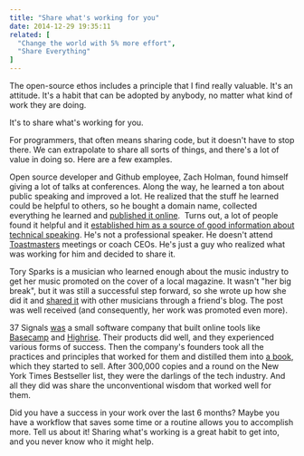 ```yaml
---
title: "Share what's working for you"
date: 2014-12-29 19:35:11
related: [
  "Change the world with 5% more effort",
  "Share Everything"
]
---
```


The open-source ethos includes a principle that I find really valuable. It's an attitude. It's a habit that can be adopted by anybody, no matter what kind of work they are doing.

It's to share what's working for you.

For programmers, that often means sharing code, but it doesn't have to stop there. We can extrapolate to share all sorts of things, and there's a lot of value in doing so. Here are a few examples.

Open source developer and Github employee, Zach Holman, found himself giving a lot of talks at conferences. Along the way, he learned a ton about public speaking and improved a lot. He realized that the stuff he learned could be helpful to others, so he bought a domain name, collected everything he learned and [published it online][1].  Turns out, a lot of people found it helpful and it [established him as a source of good information about technical speaking][2]. He's not a professional speaker. He doesn't attend [Toastmasters][3] meetings or coach CEOs. He's just a guy who realized what was working for him and decided to share it.

Tory Sparks is a musician who learned enough about the music industry to get her music promoted on the cover of a local magazine. It wasn't "her big break", but it was still a successful step forward, so she wrote up how she did it and [shared it][4] with other musicians through a friend's blog. The post was well received (and consequently, her work was promoted even more).

37 Signals [was][5] a small software company that built online tools like [Basecamp][6] and [Highrise][7]. Their products did well, and they experienced various forms of success. Then the company's founders took all the practices and principles that worked for them and distilled them into [a book][8], which they started to sell. After 300,000 copies and a round on the New York Times Bestseller list, they were the darlings of the tech industry. And all they did was share the unconventional wisdom that worked well for them.

Did you have a success in your work over the last 6 months? Maybe you have a workflow that saves some time or a routine allows you to accomplish more. Tell us about it! Sharing what's working is a great habit to get into, and you never know who it might help.

[1]: http://speaking.io/
[2]: http://www.bryanbraun.com/2014/11/26/go-online
[3]: https://en.wikipedia.org/wiki/Toastmasters_International
[4]: https://web.archive.org/web/20140328060211/http://sivers.org/tori-sparks
[5]: http://37signals.com/
[6]: https://basecamp.com/
[7]: https://highrisehq.com/
[8]: http://37signals.com/rework/
